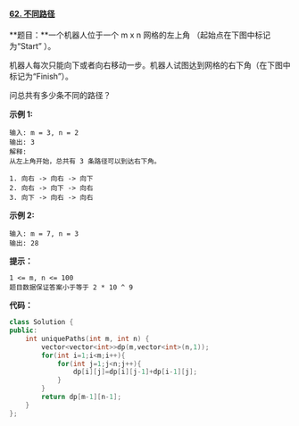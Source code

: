 #### [62. 不同路径](https://leetcode-cn.com/problems/unique-paths/)

**题目：**一个机器人位于一个 m x n 网格的左上角 （起始点在下图中标记为“Start” ）。

机器人每次只能向下或者向右移动一步。机器人试图达到网格的右下角（在下图中标记为“Finish”）。

问总共有多少条不同的路径？

**示例 1:**

```
输入: m = 3, n = 2
输出: 3
解释:
从左上角开始，总共有 3 条路径可以到达右下角。

1. 向右 -> 向右 -> 向下
2. 向右 -> 向下 -> 向右
3. 向下 -> 向右 -> 向右
```

**示例 2:**

```
输入: m = 7, n = 3
输出: 28
```

**提示：**

    1 <= m, n <= 100
    题目数据保证答案小于等于 2 * 10 ^ 9

**代码：**

```c++
class Solution {
public:
    int uniquePaths(int m, int n) {
        vector<vector<int>>dp(m,vector<int>(n,1));
        for(int i=1;i<m;i++){
            for(int j=1;j<n;j++){
                dp[i][j]=dp[i][j-1]+dp[i-1][j];
            }
        }
        return dp[m-1][n-1];   
    }
};
```

